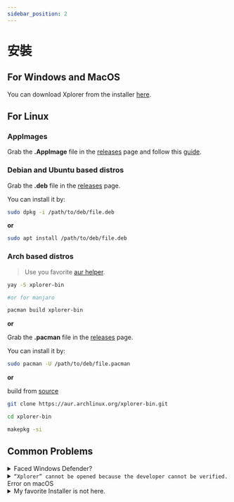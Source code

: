 ```yaml
---
sidebar_position: 2
---
```


# 安裝

## For Windows and MacOS

You can download Xplorer from the installer [here](https://github.com/kimlimjustin/xplorer/releases).

## For Linux

### AppImages

Grab the **.AppImage** file in the [releases](https://github.com/kimlimjustin/xplorer/releases) page and follow this [guide](https://docs.appimage.org/introduction/quickstart.html#how-to-run-an-appimage).

### Debian and Ubuntu based distros

Grab the **.deb** file in the [releases](https://github.com/kimlimjustin/xplorer/releases) page.

You can install it by:
```bash
sudo dpkg -i /path/to/deb/file.deb
```

**or**

```bash
sudo apt install /path/to/deb/file.deb
```
### Arch based distros

> Use you favorite [aur helper](https://wiki.archlinux.org/title/AUR_helpers).

```bash
yay -S xplorer-bin

#or for manjaro

pacman build xplorer-bin
```
**or**

Grab the **.pacman** file in the [releases](https://github.com/kimlimjustin/xplorer/releases) page.

You can install it by:
```bash
sudo pacman -U /path/to/deb/file.pacman
```

**or**

build from [source](https://aur.archlinux.org/xplorer-bin.git)
```bash
git clone https://aur.archlinux.org/xplorer-bin.git

cd xplorer-bin

makepkg -si
```
## Common Problems

<details>
<summary>
Faced Windows Defender?
</summary>

This is actually not an error, it's a design choice by Microsoft to protect those of us who are not tech-savvy (i.e. potentially your friends) from a virus. You don't need to worry about the safety of Xplorer in this case since it's [open source](https://github.com/kimlimjustin/xplorer) and you can inspect the code or even build your own version!

To handle this, you can just click the `More Info` button, then, just click Run Anyway.

1. ![第一步](/img/docs/windows-defender-1.png)
2. ![第二步](/img/docs/windows-defender-2.png)

:::note References

Adopted from [Stack Overflow](https://stackoverflow.com/questions/65488839/how-can-i-avoid-windows-protected-your-pc-problem-when-my-friends-try-to-use-m).

:::

</details> <details>
<summary>
<code>“Xplorer” cannot be opened because the developer cannot be verified.</code> Error on macOS
</summary>

Please try [the official docs](https://support.apple.com/guide/mac-help/open-a-mac-app-from-an-unidentified-developer-mh40616/mac) by Apple.

</details> <details>
<summary>
My favorite Installer is not here.
</summary>

Please address an issue [here](https://github.com/kimlimjustin/xplorer/new).

</details>
